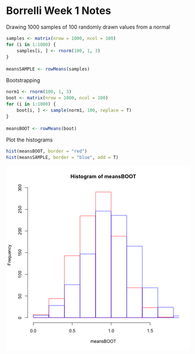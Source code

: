 Borrelli Week 1 Notes
========================================================

Drawing 1000 samples of 100 randomly drawn values from a normal

```r
samples <- matrix(nrow = 1000, ncol = 100)
for (i in 1:1000) {
    samples[i, ] <- rnorm(100, 1, 3)
}

meansSAMPLE <- rowMeans(samples)
```

  
Bootstrapping 

```r
norm1 <- rnorm(100, 1, 3)
boot <- matrix(nrow = 1000, ncol = 100)
for (i in 1:1000) {
    boot[i, ] <- sample(norm1, 100, replace = T)
}

meansBOOT <- rowMeans(boot)
```


Plot the histograms

```r
hist(meansBOOT, border = "red")
hist(meansSAMPLE, border = "blue", add = T)
```

![plot of chunk unnamed-chunk-3](figure/unnamed-chunk-3.png) 

